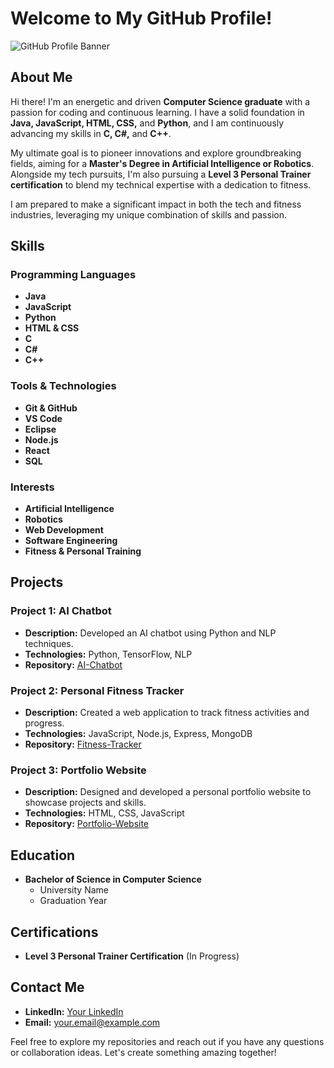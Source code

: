 # Welcome to My GitHub Profile!

![GitHub Profile Banner](https://via.placeholder.com/1500x500.png?text=Welcome+to+My+GitHub+Profile)

## About Me

Hi there! I'm an energetic and driven **Computer Science graduate** with a passion for coding and continuous learning. I have a solid foundation in **Java, JavaScript, HTML, CSS,** and **Python**, and I am continuously advancing my skills in **C, C#,** and **C++**.

My ultimate goal is to pioneer innovations and explore groundbreaking fields, aiming for a **Master's Degree in Artificial Intelligence or Robotics**. Alongside my tech pursuits, I'm also pursuing a **Level 3 Personal Trainer certification** to blend my technical expertise with a dedication to fitness.

I am prepared to make a significant impact in both the tech and fitness industries, leveraging my unique combination of skills and passion.

## Skills

### Programming Languages
- **Java**
- **JavaScript**
- **Python**
- **HTML & CSS**
- **C**
- **C#**
- **C++**

### Tools & Technologies
- **Git & GitHub**
- **VS Code**
- **Eclipse**
- **Node.js**
- **React**
- **SQL**

### Interests
- **Artificial Intelligence**
- **Robotics**
- **Web Development**
- **Software Engineering**
- **Fitness & Personal Training**

## Projects

### Project 1: AI Chatbot
- **Description:** Developed an AI chatbot using Python and NLP techniques.
- **Technologies:** Python, TensorFlow, NLP
- **Repository:** [AI-Chatbot](https://github.com/yourusername/AI-Chatbot)

### Project 2: Personal Fitness Tracker
- **Description:** Created a web application to track fitness activities and progress.
- **Technologies:** JavaScript, Node.js, Express, MongoDB
- **Repository:** [Fitness-Tracker](https://github.com/yourusername/Fitness-Tracker)

### Project 3: Portfolio Website
- **Description:** Designed and developed a personal portfolio website to showcase projects and skills.
- **Technologies:** HTML, CSS, JavaScript
- **Repository:** [Portfolio-Website](https://github.com/yourusername/Portfolio-Website)

## Education
- **Bachelor of Science in Computer Science**
  - University Name
  - Graduation Year

## Certifications
- **Level 3 Personal Trainer Certification** (In Progress)

## Contact Me

- **LinkedIn:** [Your LinkedIn](https://www.linkedin.com/in/yourusername)
- **Email:** [your.email@example.com](mailto:your.email@example.com)

Feel free to explore my repositories and reach out if you have any questions or collaboration ideas. Let's create something amazing together!
